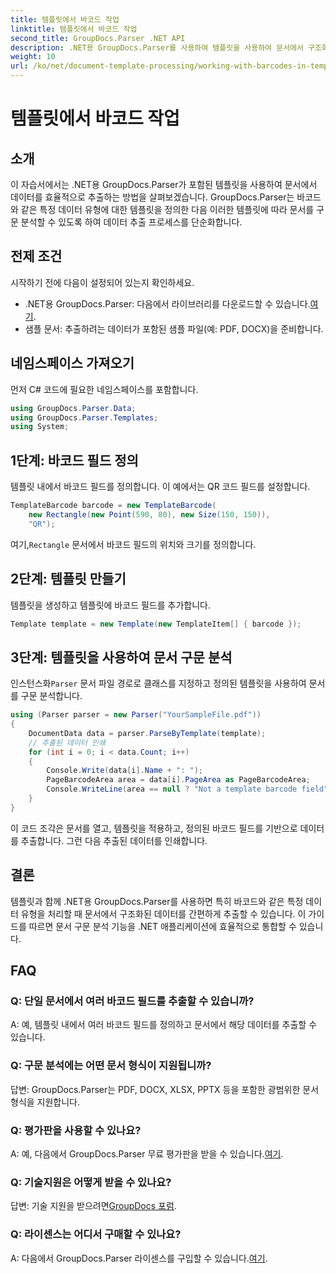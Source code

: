 ```yaml
---
title: 템플릿에서 바코드 작업
linktitle: 템플릿에서 바코드 작업
second_title: GroupDocs.Parser .NET API
description: .NET용 GroupDocs.Parser를 사용하여 템플릿을 사용하여 문서에서 구조화된 데이터를 추출하는 방법을 알아보세요. 바코드 필드를 사용하여 데이터 추출을 단순화합니다.
weight: 10
url: /ko/net/document-template-processing/working-with-barcodes-in-templates/
---
```


# 템플릿에서 바코드 작업

## 소개
이 자습서에서는 .NET용 GroupDocs.Parser가 포함된 템플릿을 사용하여 문서에서 데이터를 효율적으로 추출하는 방법을 살펴보겠습니다. GroupDocs.Parser는 바코드와 같은 특정 데이터 유형에 대한 템플릿을 정의한 다음 이러한 템플릿에 따라 문서를 구문 분석할 수 있도록 하여 데이터 추출 프로세스를 단순화합니다.
## 전제 조건
시작하기 전에 다음이 설정되어 있는지 확인하세요.
-  .NET용 GroupDocs.Parser: 다음에서 라이브러리를 다운로드할 수 있습니다.[여기](https://releases.groupdocs.com/parser/net/).
- 샘플 문서: 추출하려는 데이터가 포함된 샘플 파일(예: PDF, DOCX)을 준비합니다.

## 네임스페이스 가져오기
먼저 C# 코드에 필요한 네임스페이스를 포함합니다.
```csharp
using GroupDocs.Parser.Data;
using GroupDocs.Parser.Templates;
using System;
```
## 1단계: 바코드 필드 정의
템플릿 내에서 바코드 필드를 정의합니다. 이 예에서는 QR 코드 필드를 설정합니다.
```csharp
TemplateBarcode barcode = new TemplateBarcode(
    new Rectangle(new Point(590, 80), new Size(150, 150)),
    "QR");
```
 여기,`Rectangle` 문서에서 바코드 필드의 위치와 크기를 정의합니다.
## 2단계: 템플릿 만들기
템플릿을 생성하고 템플릿에 바코드 필드를 추가합니다.
```csharp
Template template = new Template(new TemplateItem[] { barcode });
```
## 3단계: 템플릿을 사용하여 문서 구문 분석
 인스턴스화`Parser` 문서 파일 경로로 클래스를 지정하고 정의된 템플릿을 사용하여 문서를 구문 분석합니다.
```csharp
using (Parser parser = new Parser("YourSampleFile.pdf"))
{
    DocumentData data = parser.ParseByTemplate(template);
    // 추출된 데이터 인쇄
    for (int i = 0; i < data.Count; i++)
    {
        Console.Write(data[i].Name + ": ");
        PageBarcodeArea area = data[i].PageArea as PageBarcodeArea;
        Console.WriteLine(area == null ? "Not a template barcode field" : area.Value);
    }
}
```
이 코드 조각은 문서를 열고, 템플릿을 적용하고, 정의된 바코드 필드를 기반으로 데이터를 추출합니다. 그런 다음 추출된 데이터를 인쇄합니다.

## 결론
템플릿과 함께 .NET용 GroupDocs.Parser를 사용하면 특히 바코드와 같은 특정 데이터 유형을 처리할 때 문서에서 구조화된 데이터를 간편하게 추출할 수 있습니다. 이 가이드를 따르면 문서 구문 분석 기능을 .NET 애플리케이션에 효율적으로 통합할 수 있습니다.

## FAQ
### Q: 단일 문서에서 여러 바코드 필드를 추출할 수 있습니까?
A: 예, 템플릿 내에서 여러 바코드 필드를 정의하고 문서에서 해당 데이터를 추출할 수 있습니다.
### Q: 구문 분석에는 어떤 문서 형식이 지원됩니까?
답변: GroupDocs.Parser는 PDF, DOCX, XLSX, PPTX 등을 포함한 광범위한 문서 형식을 지원합니다.
### Q: 평가판을 사용할 수 있나요?
 A: 예, 다음에서 GroupDocs.Parser 무료 평가판을 받을 수 있습니다.[여기](https://releases.groupdocs.com/).
### Q: 기술지원은 어떻게 받을 수 있나요?
 답변: 기술 지원을 받으려면[GroupDocs 포럼](https://forum.groupdocs.com/c/parser/17).
### Q: 라이센스는 어디서 구매할 수 있나요?
 A: 다음에서 GroupDocs.Parser 라이센스를 구입할 수 있습니다.[여기](https://purchase.groupdocs.com/buy).